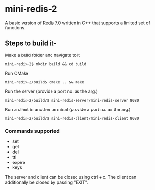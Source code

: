 # mini-redis-2

A basic version of [Redis](https://redis.io/) 7.0 written in C++ that supports a limited set of functions.

## Steps to build it-
Make a build folder and navigate to it
```
mini-redis-2$ mkdir build && cd build
```
Run CMake
```
mini-redis-2/build$ cmake .. && make
```

Run the server (provide a port no. as the arg.)

```
mini-redis-2/build/$ mini-redis-server/mini-redis-server 8080
```

Run a client in another terminal (provide a port no. as the arg.)

```
mini-redis-2/build/$ mini-redis-client/mini-redis-client 8080
```

### Commands supported

* set 
* get
* del
* ttl
* expire
* keys

The server and client can be closed using ctrl + c. The client can additionally be closed by passing "EXIT".
